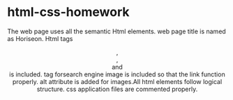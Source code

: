 # html-css-homework
The web page uses all the semantic Html elements.
web page title is named as Horiseon.
Html tags <header>,<section>,<nav> and <footer>is included.
<id> tag forsearch engine image is included so that the link function properly.
alt attribute is added for images.All html elements follow logical structure.
css application files are commented properly.
